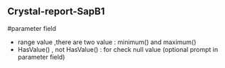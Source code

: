 ## Crystal-report-SapB1
#parameter field
- range value ,there are two value : minimum() and maximum()
- HasValue() , not HasValue() : for check null value (optional prompt in parameter field)
